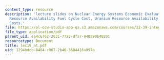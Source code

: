 ```yaml
---
content_type: resource
description: 'lecture slides on Nuclear Energy Systems Economic Evaluations: Uranium
  Resource Availability Fuel Cycle Cost, Uranium Resource Availability, and Fuel Cycle
  Costs.'
file: https://ol-ocw-studio-app-qa.s3.amazonaws.com/courses/22-39-integration-of-reactor-design-operations-and-safety-fall-2006/1294bdcb8484c0672b463684416a097a_lec19_nt.pdf
file_type: application/pdf
parent_uid: ea4c6762-2031-77a3-dfa7-940a90b40201
resourcetype: Document
title: lec19_nt.pdf
uid: 1294bdcb-8484-c067-2b46-3684416a097a
---
```

